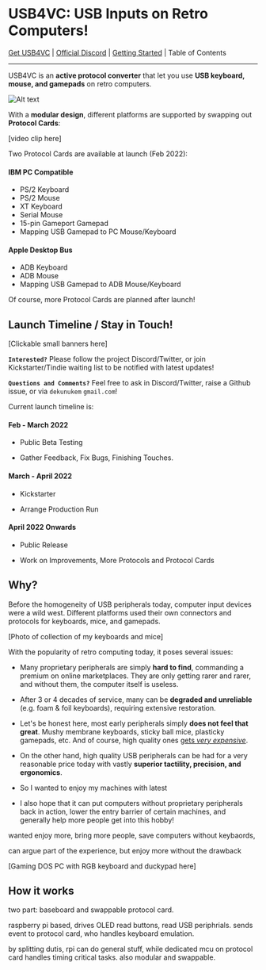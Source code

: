 # USB4VC: USB Inputs on Retro Computers!

[Get USB4VC](https://www.tindie.com/) | [Official Discord](https://discord.gg/4sJCBx5) | [Getting Started](getting_started.md) | Table of Contents

-----

USB4VC is an **active protocol converter** that let you use **USB keyboard, mouse, and gamepads** on retro computers.

![Alt text](photos/header.jpeg)

With a **modular design**, different platforms are supported by swapping out **Protocol Cards**:

[video clip here]

Two Protocol Cards are available at launch (Feb 2022):

#### IBM PC Compatible

* PS/2 Keyboard
* PS/2 Mouse
* XT Keyboard
* Serial Mouse
* 15-pin Gameport Gamepad
* Mapping USB Gamepad to PC Mouse/Keyboard

#### Apple Desktop Bus

* ADB Keyboard
* ADB Mouse
* Mapping USB Gamepad to ADB Mouse/Keyboard

Of course, more Protocol Cards are planned after launch!

## Launch Timeline / Stay in Touch!

[Clickable small banners here]

**`Interested?`** Please follow the project Discord/Twitter, or join Kickstarter/Tindie waiting list to be notified with latest updates!

**`Questions and Comments?`** Feel free to ask in Discord/Twitter, raise a Github issue, or via `dekunukem` `gmail.com`!

Current launch timeline is:

#### Feb - March 2022

* Public Beta Testing

* Gather Feedback, Fix Bugs, Finishing Touches.

#### March - April 2022

* Kickstarter

* Arrange Production Run

#### April 2022 Onwards

* Public Release

* Work on Improvements, More Protocols and Protocol Cards

## Why?

Before the homogeneity of USB peripherals today, computer input devices were a wild west. Different platforms used their own connectors and protocols for keyboards, mice, and gamepads.

[Photo of collection of my keyboards and mice]

With the popularity of retro computing today, it poses several issues:

* Many proprietary peripherals are simply **hard to find**, commanding a premium on online marketplaces. They are only getting rarer and rarer, and without them, the computer itself is useless.

* After 3 or 4 decades of service, many can be **degraded and unreliable** (e.g. foam & foil keyboards), requiring extensive restoration.

* Let's be honest here, most early peripherals simply **does not feel that great**. Mushy membrane keyboards, sticky ball mice, plasticky gamepads, etc. And of course, high quality ones [gets *very expensive*](https://www.ebay.com/sch/i.html?_nkw=ibm+model+f&_sacat=0&rt=nc&LH_Sold=1&LH_Complete=1).

* On the other hand, high quality USB peripherals can be had for a very reasonable price today with vastly **superior tactility, precision, and ergonomics**.

* So I wanted to enjoy my machines with latest

* I also hope that it can put computers without proprietary peripherals back in action, lower the entry barrier of certain machines, and generally help more people get into this hobby!

wanted enjoy more, bring more people, save computers without keybaords, 

can argue part of the experience, but enjoy more without the drawback

[Gaming DOS PC with RGB keyboard and duckypad here]

## How it works

two part: baseboard and swappable protocol card.

raspberry pi based, drives OLED read buttons, read USB periphrials. sends event to protocol card, who handles keyboard emulation.

by splitting dutis, rpi can do general stuff, while dedicated mcu on protocol card handles timing critical tasks. also modular and swappable.

